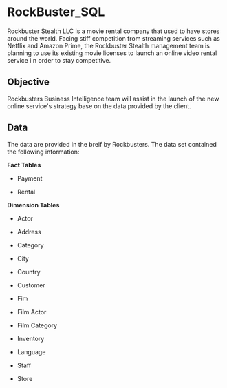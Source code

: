 # **RockBuster_SQL**

Rockbuster Stealth LLC is a movie rental company that used to have stores around the world. Facing stiff competition from streaming services such as Netflix and Amazon Prime, the Rockbuster Stealth management team is planning to use its existing movie licenses to launch an online video rental service i n order to stay competitive.

## **Objective**

Rockbusters Business Intelligence team will assist in the launch of the new online service's strategy base on the data provided by the client.
 
## **Data**

The data are provided in the breif by Rockbusters. The data set contained the following information:

**Fact Tables**

* Payment

* Rental

**Dimension Tables**

* Actor

* Address

* Category

* City

* Country

* Customer

* Fim

* Film Actor

* Film Category

* Inventory

* Language

* Staff

* Store
